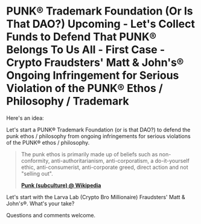# PUNK® Trademark Foundation (Or Is That DAO?) Upcoming - Let's Collect Funds to Defend That PUNK® Belongs To Us All - First Case - Crypto Fraudsters' Matt & John's® Ongoing Infringement for Serious Violation of the PUNK® Ethos / Philosophy / Trademark



Here's an idea:

  Let's start a PUNK® Trademark Foundation (or is that DAO?) to defend the punk ethos / philosophy from  ongoing infringements for serious violations of the PUNK® ethos / philosophy.

> The punk ethos is primarily made up of beliefs such as non-conformity, anti-authoritarianism, anti-corporatism, a do-it-yourself ethic, anti-consumerist, anti-corporate greed, direct action and not "selling out".
>
> [**Punk (subculture) @ Wikipedia**](https://en.wikipedia.org/wiki/Punk_subculture)


Let's start with the Larva Lab (Crypto Bro Millionaire) Fraudsters' Matt & John's®. What's your take?

 Questions and comments welcome.

